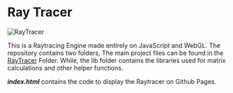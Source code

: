 # Ray Tracer

![RayTracer](https://drive.google.com/file/d/1476lBtDFZgVMJWRAmIGSQfGUJrZyMRD3/view?usp=sharing)


This is a Raytracing Engine made entirely on JavaScript and WebGL. The repository contains two folders, The main project files can be found in the [RayTracer]([raytracing_webgl](https://github.com/madhavkh96/raytracing_webgl)/**RayTracer**/) Folder. While, the lib folder contains the libraries used for matrix calculations and other helper functions.

***index.html*** contains the code to display the Raytracer on Github Pages.
 